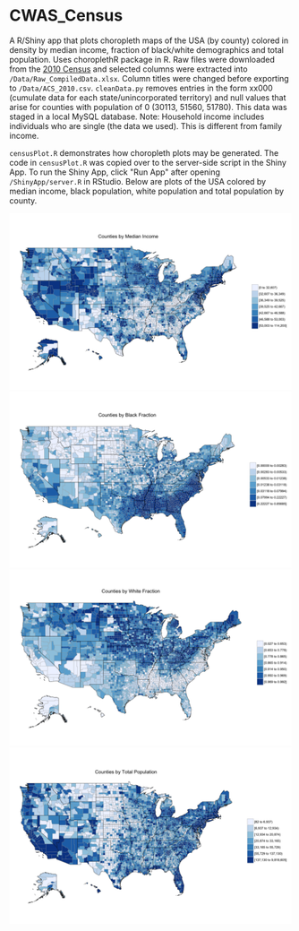 # CWAS_Census
A R/Shiny app that plots choropleth maps of the USA (by county) colored in density by median income, fraction of black/white demographics and total population. Uses choroplethR package in R.
Raw files were downloaded from the [2010 Census](https://www.census.gov/support/USACdataDownloads.html#RHI) and selected columns were extracted into `/Data/Raw_CompiledData.xlsx`. Column titles were changed before exporting to `/Data/ACS_2010.csv`. `cleanData.py` removes entries in the form xx000 (cumulate data for each state/unincorporated territory) and null values that arise for counties with population of 0 (30113, 51560, 51780). This data was staged in a local MySQL database. Note: Household income includes individuals who are single (the data we used). This is different from family income.

`censusPlot.R` demonstrates how choropleth plots may be generated. The code in `censusPlot.R` was copied over to the server-side script in the Shiny App. To run the Shiny App, click "Run App" after opening `/ShinyApp/server.R` in RStudio. Below are plots of the USA colored by median income, black population, white population and total population by county.

![](medianIncome.png)
![](blackFrac.png)
![](whiteFrac.png)
![](population.png)
